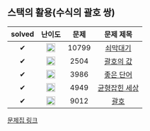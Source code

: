 ## 스택의 활용(수식의 괄호 쌍)

| solved | 난이도 | 문제 | 문제 제목 |
| :--: | :--: | :--: | :--: |
| ✔ | <img src="https://static.solved.ac/tier_small/9.svg" alt="S2" class="css-1vnxcg0" width=20 height=20 align=center > | 10799 | [쇠막대기](https://www.acmicpc.net/problem/10799) |
| ✔ | <img src="https://static.solved.ac/tier_small/11.svg" alt="G5" class="css-1vnxcg0" width=20 height=20 align=center > | 2504 | [괄호의 값](https://www.acmicpc.net/problem/2504) |
| ✔ | <img src="https://static.solved.ac/tier_small/7.svg" alt="S4" class="css-1vnxcg0" width=20 height=20 align=center > | 3986 | [좋은 단어](https://www.acmicpc.net/problem/3986) |
| ✔ | <img src="https://static.solved.ac/tier_small/7.svg" alt="S4" class="css-1vnxcg0" width=20 height=20 align=center > | 4949 | [균형잡힌 세상](https://www.acmicpc.net/problem/4949) |
| ✔ | <img src="https://static.solved.ac/tier_small/7.svg" alt="S4" class="css-1vnxcg0" width=20 height=20 align=center > | 9012 | [괄호](https://www.acmicpc.net/problem/9012) |

[문제집 링크](https://www.acmicpc.net/workbook/view/7312)

<!-- 티어 표시 이미지 출처: https://help.solved.ac/ko/stats/ac-rating -->

